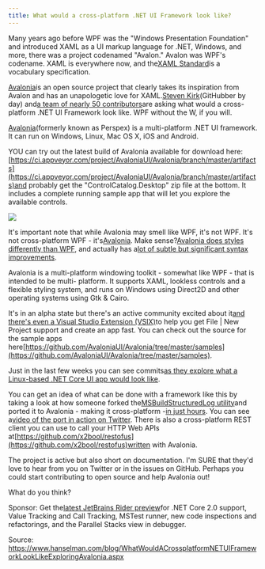 ```yaml
---
title: What would a cross-platform .NET UI Framework look like? 
---
```


Many years ago before WPF was the "Windows Presentation Foundation" and introduced XAML as a UI markup language for .NET, Windows, and more, there was a project codenamed "Avalon." Avalon was WPF's codename. XAML is everywhere now, and the[XAML Standard](https://github.com/Microsoft/xaml-standard)is a vocabulary specification.

[Avalonia](https://github.com/AvaloniaUI/Avalonia)is an open source project that clearly takes its inspiration from Avalon and has an unapologetic love for XAML.[Steven Kirk](https://twitter.com/grokys)\(GitHubber by day\) and[a team of nearly 50 contributors](https://github.com/AvaloniaUI/Avalonia)are asking what would a cross-platform .NET UI Framework look like. WPF without the W, if you will.

[Avalonia](https://github.com/AvaloniaUI/Avalonia)\(formerly known as Perspex\) is a multi-platform .NET UI framework. It can run on Windows, Linux, Mac OS X, iOS and Android.

YOU can try out the latest build of Avalonia available for download here:[https://ci.appveyor.com/project/AvaloniaUI/Avalonia/branch/master/artifacts](https://ci.appveyor.com/project/AvaloniaUI/Avalonia/branch/master/artifacts)and probably get the "ControlCatalog.Desktop" zip file at the bottom. It includes a complete running sample app that will let you explore the available controls.

![](http://img1.tuicool.com/aIR3mym.png!web)

It's important note that while Avalonia may smell like WPF, it's not WPF. It's not cross-platform WPF - it's[Avalonia](http://avalonia%20is%20a%20multi-platform%20windowing%20toolkit%20-%20somewhat%20like%20wpf%20-%20that%20is%20intended%20to%20be%20multi-%20platform.%20it%20supports%20xaml%2C%20lookless%20controls%20and%20a%20flexible%20styling%20system%2C%20and%20runs%20on%20windows%20using%20direct2d%20and%20other%20operating%20systems%20using%20gtk%20%26%20cairo./). Make sense?[Avalonia does styles differently than WPF](https://github.com/AvaloniaUI/Avalonia/blob/master/docs/tutorial/from-wpf.md), and actually has a[lot of subtle but significant syntax improvements](https://github.com/AvaloniaUI/Avalonia/blob/master/docs/tutorial/from-wpf.md).

Avalonia is a multi-platform windowing toolkit - somewhat like WPF - that is intended to be multi- platform. It supports XAML, lookless controls and a flexible styling system, and runs on Windows using Direct2D and other operating systems using Gtk & Cairo.

It's in an alpha state but there's an active community excited about it[and there's even a Visual Studio Extension \(VSIX\)](https://marketplace.visualstudio.com/items?itemName=AvaloniaTeam.AvaloniaforVisualStudio)to help you get File \| New Project support and create an app fast. You can check out the source for the sample apps here[https://github.com/AvaloniaUI/Avalonia/tree/master/samples](https://github.com/AvaloniaUI/Avalonia/tree/master/samples).

Just in the last few weeks you can see commits[as they explore what a Linux-based .NET Core UI app would look like](https://github.com/AvaloniaUI/Avalonia/tree/master/samples/ControlCatalog.NetCore).

You can get an idea of what can be done with a framework like this by taking a look at how someone forked the[MSBuildStructuredLog utility](https://github.com/aelij/MSBuildStructuredLog)and ported it to Avalonia - making it cross-platform -[in just hours](https://github.com/aelij/MSBuildStructuredLog/tree/avalonia). You can see a[video of the port in action on Twitter](https://twitter.com/aelij/status/901898253179998208). There is also a cross-platform REST client you can use to call your HTTP Web APIs at[https://github.com/x2bool/restofus](https://github.com/x2bool/restofus)written with Avalonia.

The project is active but also short on documentation. I'm SURE that they'd love to hear from you on Twitter or in the issues on GitHub. Perhaps you could start contributing to open source and help Avalonia out!

What do you think?

Sponsor: Get the[latest JetBrains Rider preview](http://hnsl.mn/2xgwiQ3)for .NET Core 2.0 support, Value Tracking and Call Tracking, MSTest runner, new code inspections and refactorings, and the Parallel Stacks view in debugger.

Source:  https://www.hanselman.com/blog/WhatWouldACrossplatformNETUIFrameworkLookLikeExploringAvalonia.aspx